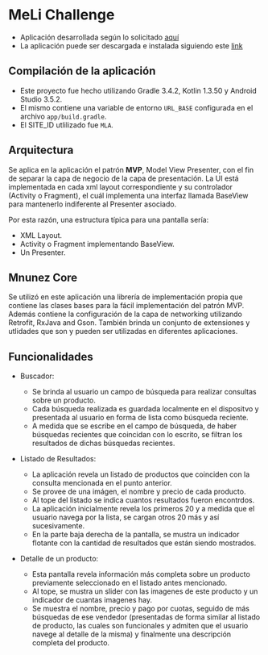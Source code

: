 # MeLi Challenge

- Aplicación desarrollada según lo solicitado [aquí](https://drive.google.com/file/d/0B76L3t_S06G1QjlQZlpud1FfdDdwMi0yUjhuSEJ1MDBYTm9n/view)
- La aplicación puede ser descargada e instalada siguiendo este [link](https://rink.hockeyapp.net/apps/96fbf88639de4e9dbba92117611b657b/app_versions/1)

## Compilación de la aplicación

* Este proyecto fue hecho utilizando Gradle 3.4.2, Kotlin 1.3.50 y Android Studio 3.5.2.
* El mismo contiene una variable de entorno `URL_BASE` configurada en el archivo `app/build.gradle`.
* El SITE_ID utlilizado fue `MLA`.

## Arquitectura

Se aplica en la aplicación el patrón **MVP**, Model View Presenter, con el fin de separar la capa de negocio de la capa de  presentación. La UI está implementada en cada xml layout correspondiente y su controlador (Activity o Fragment), el cuál implementa una interfaz llamada BaseView para mantenerlo indiferente al Presenter asociado.

Por esta razón, una estructura típica para una pantalla sería:
* XML Layout.
* Activity o Fragment implementando BaseView.
* Un Presenter.

## Mnunez Core
Se utilizó en este aplicación una librería de implementación propia que contiene las clases bases para la fácil implementación del patrón MVP. Además contiene la configuración de la capa de networking utilizando Retrofit, RxJava and Gson.
También brinda un conjunto de extensiones y utlidades que son y pueden ser utilizadas en diferentes aplicaciones.

## Funcionalidades

* Buscador:
  - Se brinda al usuario un campo de búsqueda para realizar consultas sobre un producto.
  - Cada búsqueda realizada es guardada localmente en el dispositvo y presentada al usuario en forma de lista como búsqueda reciente.
  - A medida que se escribe en el campo de búsqueda, de haber búsquedas recientes que coincidan con lo escrito, se filtran los resultados de dichas búsquedas recientes.
  
* Listado de Resultados:
  - La aplicación revela un listado de productos que coinciden con la consulta mencionada en el punto anterior.
  - Se provee de una imágen, el nombre y precio de cada producto.
  - Al tope del listado se indica cuantos resultados fueron encontrdos.
  - La aplicación inicialmente revela los primeros 20 y a medida que el usuario navega por la lista, se cargan otros 20 más y así sucesivamente.
  - En la parte baja derecha de la pantalla, se mustra un indicador flotante con la cantidad de resultados que están siendo mostrados.

* Detalle de un producto:
  - Esta pantalla revela información más completa sobre un producto previamente seleccionado en el listado antes mencionado.
  - Al tope, se mustra un slider con las imagenes de este producto y un indicador de cuantas imagenes hay.
  - Se muestra el nombre, precio y pago por cuotas, seguido de más búsquedas de ese vendedor (presentadas de forma similar al listado de producto, las cuales son funcionales y admiten que el usuario navege al detalle de la misma) y finalmente una descripción completa del producto.
